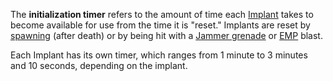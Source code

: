 The **initialization timer** refers to the amount of time each
[Implant](../implants/Implants.md) takes to become available for use from the
time it is "reset." Implants are reset by [spawning](../terminology/Respawn.md)
(after death) or by being hit with a
[Jammer grenade](../weapons/Jammer_Grenade.md) or [EMP](../commands/EMP.md)
blast.

Each Implant has its own timer, which ranges from 1 minute to 3 minutes and 10
seconds, depending on the implant.
